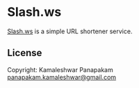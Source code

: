 # Slash.ws

[Slash.ws](http://slash.ws) is a simple URL shortener service.


## License

Copyright: Kamaleshwar Panapakam </br>
panapakam.kamaleshwar@gmail.com


